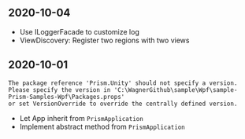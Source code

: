 ﻿## 2020-10-04
- Use ILoggerFacade to customize log
- ViewDiscovery: Register two regions with two views
## 2020-10-01
```
The package reference 'Prism.Unity' should not specify a version.  
Please specify the version in 'C:\WagnerGithub\sample\Wpf\sample-Prism-Samples-Wpf\Packages.props' 
or set VersionOverride to override the centrally defined version.	
```
- Let App inherit from `PrismApplication`
- Implement abstract method from `PrismApplication`

